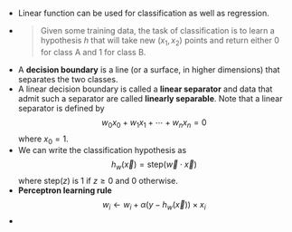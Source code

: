 - Linear function can be used for classification as well as regression.
- > Given some training data, the task of classification is to learn a hypothesis $h$ that will take new $(x_1, x_2)$ points and return either $0$ for class A and $1$ for class B.
- A **decision boundary** is a line (or a surface, in higher dimensions) that separates the two classes.
- A linear decision boundary is called a **linear separator** and data that admit such a separator are called **linearly separable**. Note that a linear separator is defined by
  $$
  w_0 x_0 + w_1 x_1  + \cdots + w_n x_n = 0
  $$
  where $x_0 = 1$.
- We can write the classification hypothesis as
  $$
  h_w(\vec{x}) = \mathrm{step}(\vec{w} \cdot \vec{x})
  $$
  where $\mathrm{step}(z)$ is $1$ if $z \ge 0$ and $0$ otherwise.
- **Perceptron learning rule**
  $$
  w_i \gets w_i + \alpha (y - h_w(\vec{x})) \times x_i
  $$
-